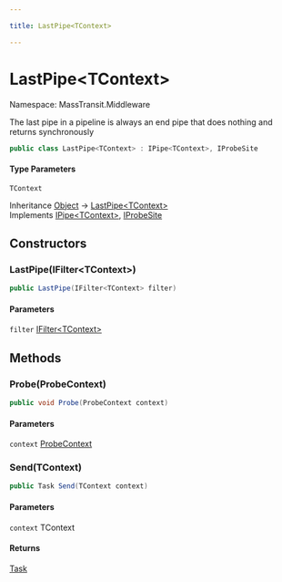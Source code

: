 ```yaml
---

title: LastPipe<TContext>

---
```


# LastPipe\<TContext\>

Namespace: MassTransit.Middleware

The last pipe in a pipeline is always an end pipe that does nothing and returns synchronously

```csharp
public class LastPipe<TContext> : IPipe<TContext>, IProbeSite
```

#### Type Parameters

`TContext`<br/>

Inheritance [Object](https://learn.microsoft.com/en-us/dotnet/api/system.object) → [LastPipe\<TContext\>](../masstransit-middleware/lastpipe-1)<br/>
Implements [IPipe\<TContext\>](../masstransit/ipipe-1), [IProbeSite](../masstransit/iprobesite)

## Constructors

### **LastPipe(IFilter\<TContext\>)**

```csharp
public LastPipe(IFilter<TContext> filter)
```

#### Parameters

`filter` [IFilter\<TContext\>](../masstransit/ifilter-1)<br/>

## Methods

### **Probe(ProbeContext)**

```csharp
public void Probe(ProbeContext context)
```

#### Parameters

`context` [ProbeContext](../masstransit/probecontext)<br/>

### **Send(TContext)**

```csharp
public Task Send(TContext context)
```

#### Parameters

`context` TContext<br/>

#### Returns

[Task](https://learn.microsoft.com/en-us/dotnet/api/system.threading.tasks.task)<br/>
